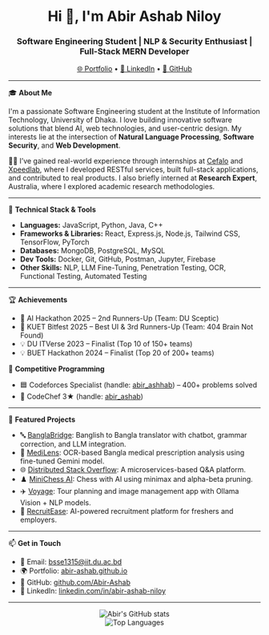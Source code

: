 <h1 align="center">Hi 👋, I'm Abir Ashab Niloy</h1>
<h3 align="center">Software Engineering Student | NLP & Security Enthusiast | Full-Stack MERN Developer</h3>

<p align="center">
  <a href="https://abir-ashab.github.io">🌐 Portfolio</a> •
  <a href="https://linkedin.com/in/abir-ashab-niloy">💼 LinkedIn</a> •
  <a href="https://github.com/Abir-Ashab">📂 GitHub</a>
</p>

---

🎓 **About Me**

I'm a passionate Software Engineering student at the Institute of Information Technology, University of Dhaka. I love building innovative software solutions that blend AI, web technologies, and user-centric design. My interests lie at the intersection of **Natural Language Processing**, **Software Security**, and **Web Development**.

🧑‍💻 I’ve gained real-world experience through internships at [Cefalo](https://www.cefalo.com/en) and [Xpeedlab](https://xpeedlab.tech), where I developed RESTful services, built full-stack applications, and contributed to real products. I also briefly interned at **Research Expert**, Australia, where I explored academic research methodologies.

---

🚀 **Technical Stack & Tools**

- **Languages:** JavaScript, Python, Java, C++
- **Frameworks & Libraries:** React, Express.js, Node.js, Tailwind CSS, TensorFlow, PyTorch
- **Databases:** MongoDB, PostgreSQL, MySQL
- **Dev Tools:** Docker, Git, GitHub, Postman, Jupyter, Firebase
- **Other Skills:** NLP, LLM Fine-Tuning, Penetration Testing, OCR, Functional Testing, Automated Testing

---

🏆 **Achievements**

- 🥉 AI Hackathon 2025 – 2nd Runners-Up (Team: DU Sceptic)
- 🥉 KUET Bitfest 2025 – Best UI & 3rd Runners-Up (Team: 404 Brain Not Found)
- 💡 DU ITVerse 2023 – Finalist (Top 10 of 150+ teams)
- 💡 BUET Hackathon 2024 – Finalist (Top 20 of 200+ teams)

🎯 **Competitive Programming**

- 🟦 Codeforces Specialist (handle: [abir_ashhab](https://codeforces.com/profile/abir_ashhab)) – 400+ problems solved
- 🔷 CodeChef 3★ (handle: [abir_ashab](https://www.codechef.com/users/abir_ashab))

---

📌 **Featured Projects**

- 🔤 [BanglaBridge](https://github.com/Abir-Ashab/BanglaBridge): Banglish to Bangla translator with chatbot, grammar correction, and LLM integration.
- 💊 [MediLens](https://github.com/Abir-Ashab/MediLens): OCR-based Bangla medical prescription analysis using fine-tuned Gemini model.
- 🌐 [Distributed Stack Overflow](https://github.com/Abir-Ashab/Distributed-Mini-Stack-Over-flow): A microservices-based Q&A platform.
- ♟️ [MiniChess AI](https://github.com/Abir-Ashab/Sceptic_MiniChess): Chess with AI using minimax and alpha-beta pruning.
- ✈️ [Voyage](https://github.com/Abir-Ashab/Voyage): Tour planning and image management app with Ollama Vision + NLP models.
- 💼 [RecruitEase](https://github.com/Abir-Ashab/spl-2): AI-powered recruitment platform for freshers and employers.

---

📫 **Get in Touch**

- 📧 Email: bsse1315@iit.du.ac.bd  
- 🌍 Portfolio: [abir-ashab.github.io](https://abir-ashab.github.io)  
- 🐙 GitHub: [github.com/Abir-Ashab](https://github.com/Abir-Ashab)  
- 🔗 LinkedIn: [linkedin.com/in/abir-ashab-niloy](https://linkedin.com/in/abir-ashab-niloy)

---

<p align="center">
  <img src="https://github-readme-stats.vercel.app/api?username=Abir-Ashab&show_icons=true&theme=default" alt="Abir's GitHub stats" />
  <br/>
  <img src="https://github-readme-stats.vercel.app/api/top-langs/?username=Abir-Ashab&layout=compact&hide=css" alt="Top Languages" />
</p>
